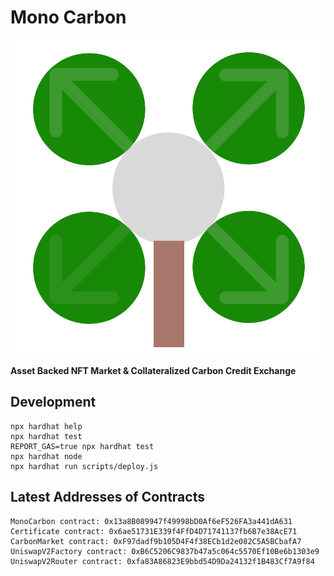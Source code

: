 # Mono Carbon

![](frontend/public/logo.svg)

**Asset Backed NFT Market  & Collateralized Carbon Credit Exchange**


## Development

```shell
npx hardhat help
npx hardhat test
REPORT_GAS=true npx hardhat test
npx hardhat node
npx hardhat run scripts/deploy.js
```

## Latest Addresses of Contracts 
```
MonoCarbon contract: 0x13a8B089947f49998bD0Af6eF526FA3a441dA631
Certificate contract: 0x6ae51731E339f4FfD4D71741137fb6B7e38AcE71
CarbonMarket contract: 0xF97dadf9b105D4F4f38ECb1d2e082C5A5BCbafA7
UniswapV2Factory contract: 0xB6C5206C9837b47a5c064c5570Ef10Be6b1303e9
UniswapV2Router contract: 0xfa83A86823E9bbd54D9Da24132f1B483Cf7A9f84
```